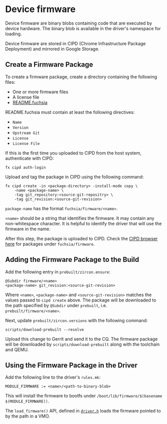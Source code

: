 # Device firmware

Device firmware are binary blobs containing code that are executed by device
hardware. The binary blob is available in the driver's namespace for loading.

Device firmware are stored in CIPD (Chrome Infrastructure Package Deployment)
and mirrored in Google Storage.

## Create a Firmware Package

To create a firmware package, create a directory containing the following
files:

* One or more firmware files
* A license file
* [README.fuchsia](/docs/concepts/source_code/third-party-metadata.md)

README.fuchsia must contain at least the following directives:

* `Name`
* `Version`
* `Upstream Git`
* `License`
* `License File`

If this is the first time you uploaded to CIPD from the host system,
authenticate with CIPD:

```
fx cipd auth-login
```

Upload and tag the package in CIPD using the following command:

```
fx cipd create -in <package-directory> -install-mode copy \
    -name <package-name> \
    -tag git_repository:<source-git-repositry> \
    -tag git_revision:<source-git-revision>
```

`package-name` has the format `fuchsia/firmware/<name>`.

`<name>` should be a string that identifies the firmware. It may contain
any non-whitespace character. It is helpful to identify the driver that will
use the firmware in the name.

After this step, the package is uploaded to CIPD. Check the
[CIPD browser here](https://chrome-infra-packages.appspot.com/#/?path=fuchsia/firmware)
for packages under `fuchsia/firmware`.

## Adding the Firmware Package to the Build

Add the following entry in `prebuilt/zircon.ensure`:

```
@Subdir firmware/<name>
<package-name> git_revision:<source-git-revision>
```

Where `<name>`, `<package-name>` and `<source-git-revision>` matches the
values passed to `cipd create` above. The package will be downloaded to
the path specified by `@Subdir` under `prebuilt`, i.e.
`prebuilt/firmware/<name>`.

Next, update `prebuilt/zircon.versions` with the following command:

```
scripts/download-prebuilt --resolve
```

Upload this change to Gerrit and send it to the CQ. The firmware package will
be downloaded by `scripts/download-prebuilt` along with the toolchain and QEMU.

## Using the Firmware Package in the Driver

Add the following line to the driver's `rules.mk`:

```
MODULE_FIRMWARE := <name>/<path-to-binary-blob>
```

This will install the firmware to bootfs under
`/boot/lib/firmware/$(basename $(MODULE_FIRMWARE))`.

The `load_firmware()` API, defined in [`driver.h`](/src/lib/ddk/include/ddk/driver.h)
loads the firmware pointed to by the path in a VMO.
